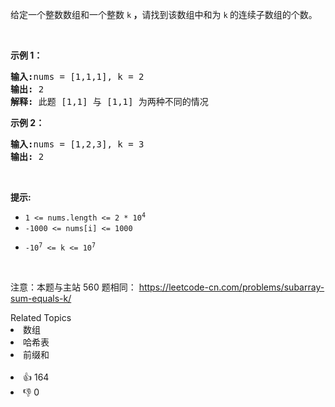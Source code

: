 <p>给定一个整数数组和一个整数&nbsp;<code>k</code><strong> ，</strong>请找到该数组中和为&nbsp;<code>k</code><strong>&nbsp;</strong>的连续子数组的个数。</p>

<p>&nbsp;</p>

<p><strong>示例 1：</strong></p>

<pre>
<strong>输入:</strong>nums = [1,1,1], k = 2
<strong>输出:</strong> 2
<strong>解释:</strong> 此题 [1,1] 与 [1,1] 为两种不同的情况
</pre>

<p><strong>示例 2：</strong></p>

<pre>
<strong>输入:</strong>nums = [1,2,3], k = 3
<strong>输出:</strong> 2
</pre>

<p>&nbsp;</p>

<p><strong>提示:</strong></p>

<ul> 
 <li><code>1 &lt;= nums.length &lt;= 2 * 10<sup>4</sup></code></li> 
 <li><code>-1000 &lt;= nums[i] &lt;= 1000</code></li> 
 <li> <p><code>-10<sup>7</sup>&nbsp;&lt;= k &lt;= 10<sup>7</sup></code></p> </li> 
</ul>

<p>&nbsp;</p>

<p>注意：本题与主站 560&nbsp;题相同：&nbsp;<a href="https://leetcode-cn.com/problems/subarray-sum-equals-k/">https://leetcode-cn.com/problems/subarray-sum-equals-k/</a></p>

<div><div>Related Topics</div><div><li>数组</li><li>哈希表</li><li>前缀和</li></div></div><br><div><li>👍 164</li><li>👎 0</li></div>